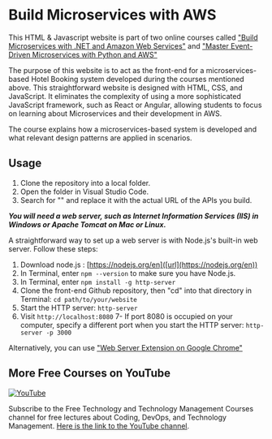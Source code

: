 # Build Microservices with AWS 


This HTML & Javascript website is part of two online courses called ["Build Microservices with .NET and Amazon Web Services"](https://www.udemy.com/course/build-microservices-with-aspnet-core-amazon-web-services/?referralCode=B288BF33506B34292176) and ["Master Event-Driven Microservices with Python and AWS"](https://www.udemy.com/course/build-microservices-with-python-aws/?referralCode=4727A2957A33ED2E4226)

The purpose of this website is to act as the front-end for a microservices-based Hotel Booking system developed during the courses mentioned above. This straightforward website is designed with HTML, CSS, and JavaScript. It eliminates the complexity of using a more sophisticated JavaScript framework, such as React or Angular, allowing students to focus on learning about Microservices and their development in AWS.

The course explains how a microservices-based system is developed and what relevant design patterns are applied in scenarios.


## Usage

1. Clone the repository into a local folder.
2. Open the folder in Visual Studio Code.
3. Search for "<api url here>" and replace it with the actual URL of the APIs you build.

***You will need a web server, such as Internet Information Services (IIS) in Windows or Apache Tomcat on Mac or Linux.***

A straightforward way to set up a web server is with Node.js's built-in web server. Follow these steps:

1. Download node.js : [https://nodejs.org/en]([url](https://nodejs.org/en))
2. In Terminal, enter `npm --version` to make sure you have Node.js.
3. In Terminal, enter `npm install -g http-server`
4. Clone the front-end Github repository, then "cd" into that directory in Terminal: `cd path/to/your/website`
5. Start the HTTP server: `http-server`
6. Visit `http://localhost:8080` 
7- If port 8080 is occupied on your computer, specify a different port when you start the HTTP server: `http-server -p 3000`
   
 Alternatively, you can use ["Web Server Extension on Google Chrome"](https://bit.ly/3QJF53O)


## More Free Courses on YouTube

[![YouTube](https://img.shields.io/badge/YouTube-Subscribe-red?style=flat&logo=youtube)](http://www.youtube.com/@FreeTechnologyLectures)

Subscribe to the Free Technology and Technology Management Courses channel for free lectures about Coding, DevOps, and Technology Management. [Here is the link to the YouTube channel](http://www.youtube.com/@FreeTechnologyLectures).






